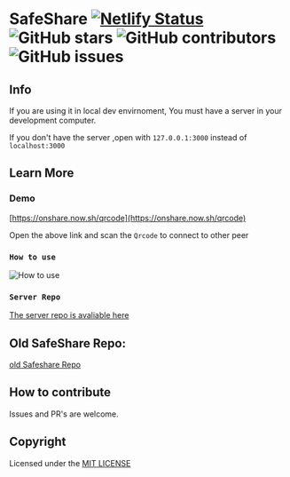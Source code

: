 # SafeShare [![Netlify Status](https://api.netlify.com/api/v1/badges/f0eed0d1-f99e-462c-9d52-5bc84e642701/deploy-status)](https://app.netlify.com/sites/airdrop/deploys) ![GitHub stars](https://img.shields.io/github/stars/vj-abishek/airdrop) ![GitHub contributors](https://img.shields.io/github/contributors/vj-abishek/airdrop) ![GitHub issues](https://img.shields.io/github/issues/vj-abishek/airdrop)

## Info
If you are using it in local dev envirnoment, You must have a server in your development computer.

If you don't have the server ,open with `127.0.0.1:3000` instead of `localhost:3000`

## Learn More

### Demo

[https://onshare.now.sh/qrcode](https://onshare.now.sh/qrcode)

Open the above link and scan the `Qrcode` to connect to other peer

### `How to use`

![How to use](https://github.com/vj-abishek/airdrop/blob/master/img/ezgif.com-gif-maker.gif)

### `Server Repo`

[The server repo is avaliable here](https://github.com/vj-abishek/facetime-server)

## Old SafeShare Repo:
[old Safeshare Repo](https://github.com/vj-abishek/airdrop/tree/old)

## How to contribute
Issues and PR's are welcome.

## Copyright

Licensed under the [MIT LICENSE](LICENSE)
